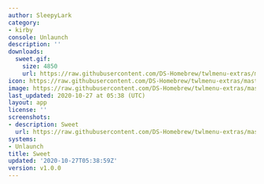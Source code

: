 ```yaml
---
author: SleepyLark
category:
- kirby
console: Unlaunch
description: ''
downloads:
  sweet.gif:
    size: 4850
    url: https://raw.githubusercontent.com/DS-Homebrew/twlmenu-extras/master/_nds/TWiLightMenu/unlaunch/backgrounds/sweet.gif
icon: https://raw.githubusercontent.com/DS-Homebrew/twlmenu-extras/master/_nds/TWiLightMenu/unlaunch/backgrounds/sweet.gif
image: https://raw.githubusercontent.com/DS-Homebrew/twlmenu-extras/master/_nds/TWiLightMenu/unlaunch/backgrounds/sweet.gif
last_updated: 2020-10-27 at 05:38 (UTC)
layout: app
license: ''
screenshots:
- description: Sweet
  url: https://raw.githubusercontent.com/DS-Homebrew/twlmenu-extras/master/_nds/TWiLightMenu/unlaunch/backgrounds/sweet.gif
systems:
- Unlaunch
title: Sweet
updated: '2020-10-27T05:38:59Z'
version: v1.0.0
---
```

